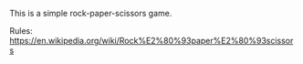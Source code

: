 This is a simple rock-paper-scissors game.

Rules: https://en.wikipedia.org/wiki/Rock%E2%80%93paper%E2%80%93scissors